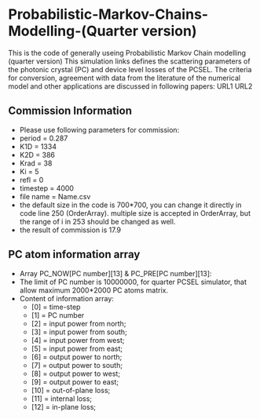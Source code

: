 # Probabilistic-Markov-Chains-Modelling-(Quarter version)
This is the code of generally useing Probabilistic Markov Chain modelling (quarter version)
This simulation links defines the scattering parameters of the photonic crystal (PC) and device level losses of the PCSEL.
The criteria for conversion, agreement with data from the literature of the numerical model and other applications are discussed in following papers:
URL1
URL2

## Commission Information
* Please use following parameters for commission:
 * period = 0.287
 * K1D = 1334
 * K2D = 386
 * Krad = 38
 * Ki = 5
 * refl = 0 
 * timestep = 4000
 * file name = Name.csv
* the default size in the code is 700*700, you can change it directly in code line 250 (OrderArray). multiple size is accepted in OrderArray, but the range of i in 253 should be changed as well. 
* the result of commission is 17.9

## PC atom information array
* Array PC_NOW[PC number][13] & PC_PRE[PC number][13]:
* The limit of PC number is 10000000, for quarter PCSEL simulator, that allow maximum 2000*2000 PC atoms matrix.
* Content of information array:
  * [0]  = time-step
  * [1]  = PC number
  * [2]  = input power from north;
  * [3]  = input power from south;
  * [4]  = input power from west;
  * [5]  = input power from east;
  * [6]  = output power to north;
  * [7]  = output power to south;
  * [8]  = output power to west;
  * [9]  = output power to east;
  * [10] = out-of-plane loss;
  * [11] = internal loss;
  * [12] = in-plane loss;

